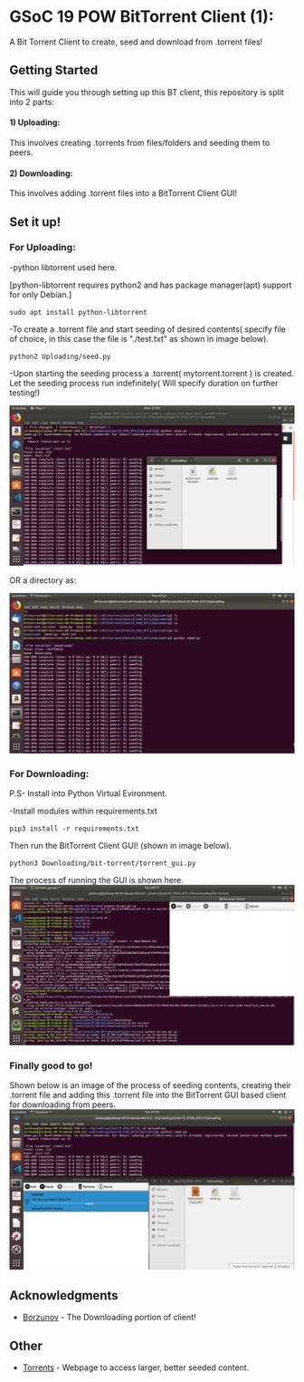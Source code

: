 # GSoC 19 POW BitTorrent Client (1):
A Bit Torrent Client to create, seed and download from .torrent files!

## Getting Started

This will guide you through setting up this BT client, this repository is split into 2 parts:

#### 1) Uploading:
This involves creating .torrents from files/folders and seeding them to peers.

#### 2) Downloading:
This involves adding .torrent files into a BitTorrent Client GUI!

## Set it up!

### For Uploading:

-python libtorrent used here.

[python-libtorrent requires python2 and has package manager(apt) support for only Debian.]
```
sudo apt install python-libtorrent
```
-To create a .torrent file and start seeding of desired contents( specify file of choice, in this case the file is "./test.txt" as shown in image below).
```
python2 Uploading/seed.py
```
-Upon starting the seeding process a .torrent( mytorrent.torrent ) is created. Let the seeding process run indefinitely( Will specify duration on further testing!)

![](images/seeding.png)

OR a directory as:

![](images/or_directory.png)


### For Downloading:
P.S- Install into Python Virtual Evironment.


-Install modules within requirements.txt
```
pip3 install -r requirements.txt 

```


Then run the BitTorrent Client GUI! (shown in image below).

```
python3 Downloading/bit-torrent/torrent_gui.py 
```
The process of running the GUI is shown here.
![](images/gui.png)

### Finally good to go!
Shown below is an image of the process of seeding contents, creating their .torrent file and adding this .torrent file into the BitTorrent GUI based client for downloading from peers.
![](images/download.png)



## Acknowledgments

* [Borzunov](https://github.com/borzunov/bit-torrent) - The Downloading portion of client! 

## Other


* [Torrents](https://eztv.io/) - Webpage to access larger, better seeded content.

